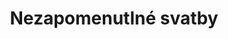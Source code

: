 ---
layout: "pages/svatby.njk"

title: 'Nezapomenutlné svatby'
description: 'Prožijte svatbu snů v Chateau Orlice. Romantické prostory, prvotřídní služby a kouzelné prostředí Orlických hor pro váš velký den.'
permalink: 'cs/svatby/'

eleventyNavigation:
  key: Svatby
  parent: Události
  order: 100


landing:
  breadcrumbsHome: Domů
  breadcrumbsCurrent: Svatby

  heading: Nezapomenutlné svatby

  mouseIconAlt: Ikona počítačové myši

  imageUrl: /assets/images/weddings/weddings-1.jpg
  imageAtl: Svatební brána na dvoře Chateau Orlice


weddings:
  topper: Restaurace
  heading: Řekněte si své „ano“ v Chateau Orlice

  imageUrl: /assets/images/weddings/weddings-2.jpg
  imageAlt: Svatební bár na loďce v jezeře u Chateau Orlice

  paragraphs:
    - text: U nás se sny mění ve skutečnost. Historická tvrz, zámecké nádvoří i okolní příroda tvoří kouzelnou kulisu pro jeden z nejdůležitějších dnů vašeho života. Ať už toužíte po romantickém obřadu pod širým nebem u rybníka, slavnostní hostině ve sloupovém sále, nebo komorním setkání v loveckém salonku, každé místo v sobě nese jedinečnou atmosféru a eleganci.

    - text: Naše prostory pojmou malé i velké svatby – venkovní areál až 150 hostů, jednotlivé sály 40–50 osob. Společně s vámi vytvoříme svatbu přesně podle vašich představ – s péčí, vkusem a smyslem pro detail.

    - text: Chateau Orlice není jen místo. Je to zážitek, na který vy ani vaši hosté nezapomenete.


serviceInfo:
  heading: Vše pro vaši vysněnou svatbu
  text: Plánujete svůj svatební den? V Chateau Orlice najdete vše, co si přejete – na jednom místě. Nabízíme stylové ubytování pro vás i vaše hosty, romantická místa pro obřad, slavnostní hostinu s prvotřídní gastronomií i prostor pro večerní zábavu. Nechybí ani wellness pro dokonalý odpočinek a kouzelné prostředí pro nezapomenutelné svatební fotografie.

  items:
    - title: Hostina

      imageUrl: /assets/images/weddings/services/wedding-feast.jpg
      imageAlt: Svatební hostina v Chateau Orlice

    - title: Obřad

      imageUrl: /assets/images/weddings/services/wedding-ceremony.jpg
      imageAlt: Svatební obřad v Chateau Orlice

    - title: Koordinace

      imageUrl: /assets/images/weddings/services/wedding-coordination.jpg
      imageAlt: Svatební koordinace v Chateau Orlice

  backgroundAlt: Pozadí s grafikou Chateau Orlice


contactForm:
  topper: Poptávkový formulář
  heading: Nezávazná poptávka

  firstName: Jméno
  lastName: Příjmení
  email: Email
  phone: Telefon
  yourMessage: Vaše zpráva

  bySendingYouAgreeWith: Odesláním souhlasíte se
  privacyPolicy: zpracováním osobních údajů

  submit: Odeslat
---